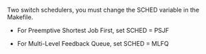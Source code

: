 Two switch schedulers, you must change the SCHED variable in the Makefile.

* For Preemptive Shortest Job First, set SCHED = PSJF

* For Multi-Level Feedback Queue, set SCHED = MLFQ
